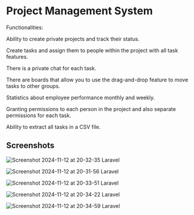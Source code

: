 
# Project Management System

Functionalities:

Ability to create private projects and track their status.

Create tasks and assign them to people within the project with all task features.

There is a private chat for each task.

There are boards that allow you to use the drag-and-drop feature to move tasks to other groups.

Statistics about employee performance monthly and weekly.

Granting permissions to each person in the project and also separate permissions for each task.

Ability to extract all tasks in a CSV file.


## Screenshots


![Screenshot 2024-11-12 at 20-32-35 Laravel](https://github.com/user-attachments/assets/2e984fbf-845f-43dd-b045-07b5c643e9a9)

![Screenshot 2024-11-12 at 20-31-56 Laravel](https://github.com/user-attachments/assets/2d99937f-976c-40f3-aefd-75eb262ec496)

![Screenshot 2024-11-12 at 20-33-51 Laravel](https://github.com/user-attachments/assets/9c5fa2db-24f3-44e9-8014-06f802b7ac95)

![Screenshot 2024-11-12 at 20-34-22 Laravel](https://github.com/user-attachments/assets/1079f3bc-250f-4419-8bb9-271019a4c309)

![Screenshot 2024-11-12 at 20-34-59 Laravel](https://github.com/user-attachments/assets/7a6569b9-9d0d-4d44-8ac8-90f4f9499c1a)



